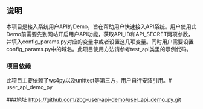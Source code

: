 ## 说明
本项目是接入系统用户API的Demo，旨在帮助用户快速接入API系统。用户使用此Demo前需要先到网站开启用户API功能，获取API_ID和API_SECRET两项参数，并填入config_params.py对应的变量中或者设置这几项变量。同时用户需要设置config_params.py中的域名。此项目使用方法请参考test_api类里的示例代码。

### 项目依赖
此项目主要依赖了ws4py以及unittest等第三方，用户自行安装引用。# user_api_demo_py

###地址
https://github.com/zbg-user-api-demo/user_api_demo_py.git
